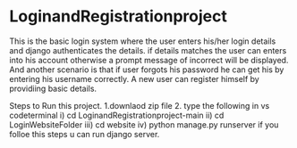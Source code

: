 # LoginandRegistrationproject
This is the basic login system where the user enters his/her login details and django authenticates the details.
if details matches the user can enters into his  account otherwise a prompt message of incorrect will be displayed.
And another scenario is that if user forgots his password he can get his by entering his username correctly.
A new user can register himself by providiing basic details.

Steps to Run this project.
1.downlaod zip file
2.
type the following in vs codeterminal
i)   cd LoginandRegistrationproject-main
ii)  cd LoginWebsiteFolder
iii) cd website
iv)  python manage.py runserver
if you folloe this steps u can run django server.
